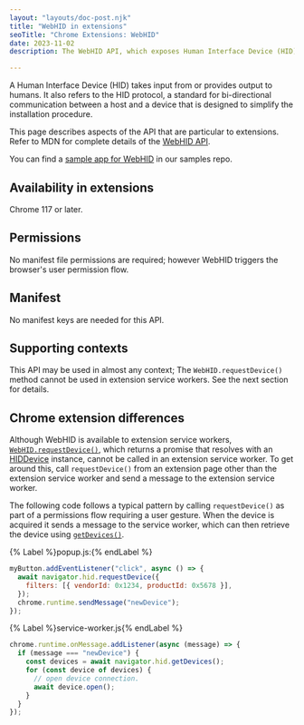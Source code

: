 ```yaml
---
layout: "layouts/doc-post.njk"
title: "WebHID in extensions"
seoTitle: "Chrome Extensions: WebHID"
date: 2023-11-02
description: The WebHID API, which exposes Human Interface Device (HID) compatible devices to the web, is available in extensions.

---
```


A Human Interface Device (HID) takes input from or provides output to humans. It also refers to the HID protocol, a standard for bi-directional communication between a host and a device that is designed to simplify the installation procedure.

This page describes aspects of the API that are particular to extensions. Refer to MDN for complete details of the [WebHID API](https://developer.mozilla.org/docs/Web/API/WebHID_API).

You can find a [sample app for WebHID](https://github.com/GoogleChrome/chrome-extensions-samples/tree/main/functional-samples/sample.co2meter) in our samples repo.

## Availability in extensions

Chrome 117 or later.

## Permissions

No manifest file permissions are required; however WebHID triggers the browser's user permission flow.

## Manifest

No manifest keys are needed for this API.

## Supporting contexts

This API may be used in almost any context; The `WebHID.requestDevice()` method cannot be used in extension service workers. See the next section for details.

## Chrome extension differences

Although WebHID is available to extension service workers, [`WebHID.requestDevice()`](https://developer.mozilla.org/docs/Web/API/HID/requestDevice), which returns a promise that resolves with an [HIDDevice](https://developer.mozilla.org/docs/Web/API/HIDDevice) instance, cannot be called in an extension service worker. To get around this, call `requestDevice()` from an extension page other than the extension service worker and send a message to the extension service worker.

The following code follows a typical pattern by calling `requestDevice()` as part of a permissions flow requiring a user gesture. When the device is acquired it sends a message to the service worker, which can then retrieve the device using [`getDevices()`](https://developer.mozilla.org/docs/Web/API/HID/getDevices).

{% Label %}popup.js:{% endLabel %}

```javascript
myButton.addEventListener("click", async () => {
  await navigator.hid.requestDevice({
    filters: [{ vendorId: 0x1234, productId: 0x5678 }],
  });
  chrome.runtime.sendMessage("newDevice");
});
```

{% Label %}service-worker.js{% endLabel %}

```javascript
chrome.runtime.onMessage.addListener(async (message) => {
  if (message === "newDevice") {
    const devices = await navigator.hid.getDevices();
    for (const device of devices) {
      // open device connection.
      await device.open();
    }
  }
});
```